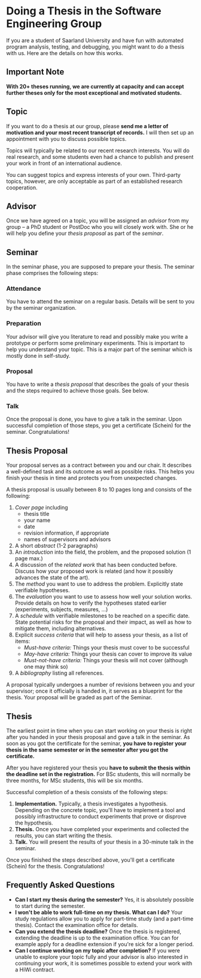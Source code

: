 # Doing a Thesis in the Software Engineering Group

If you are a student of Saarland University and have fun with automated program analysis, testing, and debugging, you might want to do a thesis with us.  Here are the details on how this works.

## Important Note

**With 20+ theses running, we are currently at capacity and can accept further theses only for the most exceptional and motivated students.**


## Topic

If you want to do a thesis at our group, please **send me a letter of motivation and your most recent transcript of records.**  I will then set up an appointment with you to discuss possible topics.

Topics will typically be related to our recent research interests.  You will do real research, and some students even had a chance to publish and present your work in front of an international audience.  

You can suggest topics and express interests of your own.  Third-party topics, however, are only acceptable as part of an established 
research cooperation.


## Advisor

Once we have agreed on a topic, you will be assigned an _advisor_ from my group – a PhD student or PostDoc who you will closely work with.  She or he will help you define your _thesis proposal_ as part of the _seminar_.


## Seminar

In the seminar phase, you are supposed to prepare your thesis. The seminar phase comprises the following steps:

### Attendance

You have to attend the seminar on a regular basis.  Details will be sent to you by the seminar organization.

### Preparation

Your advisor will give you literature to read and possibly make you write a prototype or perform some preliminary experiments. This is important to help you understand your topic. This is a major part of the seminar which is mostly done in self-study.

### Proposal

You have to write a _thesis proposal_ that describes the goals of your thesis and the steps required to achieve those goals. See below.

### Talk

Once the proposal is done, you have to give a talk in the seminar.
Upon successful completion of those steps, you get a certificate (Schein) for the seminar. Congratulations!


## Thesis Proposal

Your proposal serves as a contract between you and our chair. It describes a well-defined task and its outcome as well as possible risks. This helps you finish your thesis in time and protects you from unexpected changes.

A thesis proposal is usually between 8 to 10 pages long and consists of the following:

1. _Cover page_ including
	* thesis title
	* your name
	* date
	* revision information, if appropriate
	* names of supervisors and advisors
2. A short _abstract_ (1-2 paragraphs)
3. An _introduction_ into the field, the problem, and the proposed solution (1 page max.)
4. A discussion of the _related work_ that has been conducted before. Discuss how your proposed work is related (and how it possibly advances the state of the art).
5. The _method_ you want to use to address the problem. Explicitly state verifiable hypotheses.
6. The _evaluation_ you want to use to assess how well your solution works. Provide details on how to verify the hypotheses stated earlier (experiments, subjects, measures, ...)
7. A _schedule_ with verifiable milestones to be reached on a specific date. State potential risks for the proposal and their impact, as well as how to mitigate them, including alternatives.
8. Explicit _success criteria_ that will help to assess your thesis, as a list of items:
	* _Must-have criteria:_ Things your thesis must cover to be successful
	* _May-have criteria:_ Things your thesis can cover to improve its value
	* _Must-not-have criteria:_ Things your thesis will not cover (although one may think so)
9. A _bibliography_ listing all references.

A proposal typically undergoes a number of revisions between you and your supervisor; once it officially is handed in, it serves as a blueprint for the thesis. Your proposal will be graded as part of the Seminar.


## Thesis

The earliest point in time when you can start working on your thesis is right after you handed in your thesis proposal and gave a talk in the seminar. As soon as you got the certificate for the seminar, **you have to register your thesis in the same semester or in the semester after you got the certificate.**

After you have registered your thesis you **have to submit the thesis within the deadline set in the registration.** For BSc students, this will normally be three months, for MSc students, this will be six months.

Successful completion of a thesis consists of the following steps:

1. **Implementation.**  Typically, a thesis investigates a hypothesis. Depending on the concrete topic, you'll have to implement a tool and possibly infrastructure to conduct experiments that prove or disprove the hypothesis.
2. **Thesis.**  Once you have completed your experiments and collected the results, you can start writing the thesis.
3. **Talk.**  You will present the results of your thesis in a 30-minute talk in the seminar.

Once you finished the steps described above, you'll get a certificate (Schein) for the thesis. Congratulations!


## Frequently Asked Questions

* **Can I start my thesis during the semester?** Yes, it is absolutely possible to start during the semester.
* **I won't be able to work full-time on my thesis. What can I do?** Your study regulations allow you to apply for part-time study (and a part-time thesis). Contact the examination office for details.
* **Can you extend the thesis deadline?** Once the thesis is registered, extending the deadline is up to the examination office. You can for example apply for a deadline extension if you're sick for a longer period.
* **Can I continue working on my topic after completion?** If you were unable to explore your topic fully and your advisor is also interested in continuing your work, it is sometimes possible to extend your work with a HiWi contract.